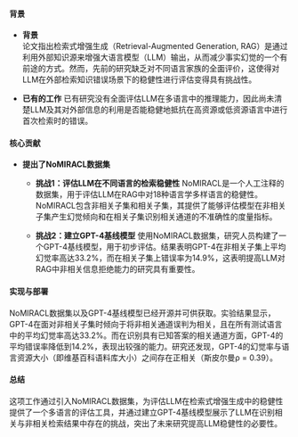 #### 背景
- **背景**       
    论文指出检索式增强生成（Retrieval-Augmented Generation, RAG）是通过利用外部知识源来增强大语言模型（LLM）输出，从而减少事实幻觉的一个有前途的方式。然而，先前的研究缺乏对不同语言家族的全面评价，这使得对LLM在外部检索知识错误场景下的稳健性进行评估变得具有挑战性。

- **已有的工作**
    已有研究没有全面评估LLM在多语言中的推理能力，因此尚未清楚LLM及其对外部信息的利用是否能稳健地抵抗在高资源或低资源语言中进行首次检索时的错误。

#### 核心贡献
- **提出了NoMIRACL数据集**
    - **挑战1：评估LLM在不同语言的检索稳健性**
        NoMIRACL是一个人工注释的数据集，用于评估LLM在RAG中对18种语言学多样语言的稳健性。NoMIRACL包含非相关子集和相关子集，其提供了能够评估模型在非相关子集产生幻觉倾向和在相关子集识别相关通道的不准确性的度量指标。

    - **挑战2：建立GPT-4基线模型**
        使用NoMIRACL数据集，研究人员构建了一个GPT-4基线模型，用于初步评估。结果表明GPT-4在非相关子集上平均幻觉率高达33.2%，而在相关子集上错误率为14.9%，这表明提高LLM对RAG中非相关信息拒绝能力的研究具有重要性。

#### 实现与部署
NoMIRACL数据集以及GPT-4基线模型已经开源并可供获取。实验结果显示，GPT-4在面对非相关子集时倾向于将非相关通道误判为相关，且在所有测试语言中的平均幻觉率高达33.2%。而在识别具有已知答案的相关通道方面，GPT-4的平均错误率降低到14.2%，表现出较强的能力。研究还发现，GPT-4的幻觉率与语言资源大小（即维基百科语料库大小）之间存在正相关（斯皮尔曼ρ = 0.39）。

#### 总结
这项工作通过引入NoMIRACL数据集，为评估LLM在检索式增强生成中的稳健性提供了一个多语言的评估工具，并通过建立GPT-4基线模型展示了LLM在识别相关与非相关检索结果中存在的挑战，突出了未来研究提高LLM稳健性的必要性。